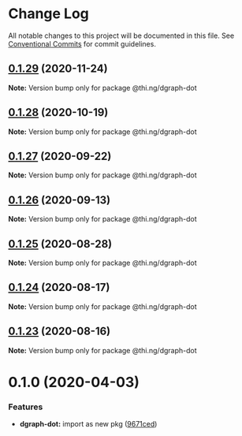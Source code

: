 # Change Log

All notable changes to this project will be documented in this file.
See [Conventional Commits](https://conventionalcommits.org) for commit guidelines.

## [0.1.29](https://github.com/thi-ng/umbrella/compare/@thi.ng/dgraph-dot@0.1.28...@thi.ng/dgraph-dot@0.1.29) (2020-11-24)

**Note:** Version bump only for package @thi.ng/dgraph-dot





## [0.1.28](https://github.com/thi-ng/umbrella/compare/@thi.ng/dgraph-dot@0.1.27...@thi.ng/dgraph-dot@0.1.28) (2020-10-19)

**Note:** Version bump only for package @thi.ng/dgraph-dot





## [0.1.27](https://github.com/thi-ng/umbrella/compare/@thi.ng/dgraph-dot@0.1.26...@thi.ng/dgraph-dot@0.1.27) (2020-09-22)

**Note:** Version bump only for package @thi.ng/dgraph-dot





## [0.1.26](https://github.com/thi-ng/umbrella/compare/@thi.ng/dgraph-dot@0.1.25...@thi.ng/dgraph-dot@0.1.26) (2020-09-13)

**Note:** Version bump only for package @thi.ng/dgraph-dot





## [0.1.25](https://github.com/thi-ng/umbrella/compare/@thi.ng/dgraph-dot@0.1.24...@thi.ng/dgraph-dot@0.1.25) (2020-08-28)

**Note:** Version bump only for package @thi.ng/dgraph-dot





## [0.1.24](https://github.com/thi-ng/umbrella/compare/@thi.ng/dgraph-dot@0.1.23...@thi.ng/dgraph-dot@0.1.24) (2020-08-17)

**Note:** Version bump only for package @thi.ng/dgraph-dot





## [0.1.23](https://github.com/thi-ng/umbrella/compare/@thi.ng/dgraph-dot@0.1.22...@thi.ng/dgraph-dot@0.1.23) (2020-08-16)

**Note:** Version bump only for package @thi.ng/dgraph-dot





# 0.1.0 (2020-04-03)


### Features

* **dgraph-dot:** import as new pkg ([9671ced](https://github.com/thi-ng/umbrella/commit/9671ceda29b0cd0ebbedce449943eec5abeff882))

